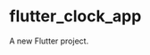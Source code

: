 # flutter_clock_app

A new Flutter project.

[](https://github.com/Eleaus-Hossain-Evan/flutter_clock_app/blob/main/assets/Screenshot_1.jpg)
[](https://github.com/Eleaus-Hossain-Evan/flutter_clock_app/blob/main/assets/Screenshot_2.jpg)
